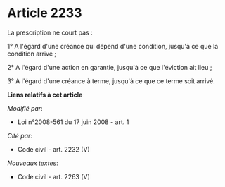 # Article 2233

La prescription ne court pas :

1° A l'égard d'une créance qui dépend d'une condition, jusqu'à ce que la condition arrive ;

2° A l'égard d'une action en garantie, jusqu'à ce que l'éviction ait lieu ;

3° A l'égard d'une créance à terme, jusqu'à ce que ce terme soit arrivé.

**Liens relatifs à cet article**

_Modifié par_:

  - Loi n°2008-561 du 17 juin 2008 - art. 1

_Cité par_:

  - Code civil - art. 2232 (V)

_Nouveaux textes_:

  - Code civil - art. 2263 (V)
